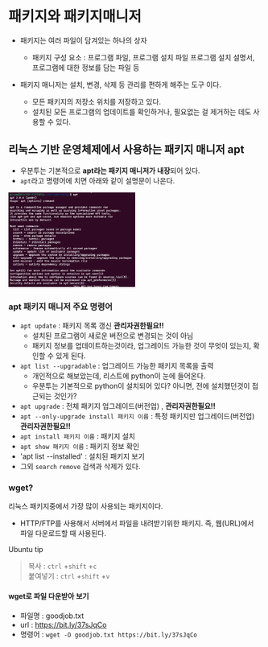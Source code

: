 # 패키지와 패키지매니저 
- 패키지는 여러 파일이 담겨있는 하나의 상자
  - 패키지 구성 요소 : 프로그램 파일, 프로그램 설치 파일 프로그램 설치 설명서, 프로그램에 대한 정보를 담는 파일 등 

- 패키지 매니저는  설치, 변경, 삭제 등 관리를 편하게 해주는 도구 이다.
  - 모든 패키지의 저장소 위치를 저장하고 있다.  
  - 설치된 모든 프로그램의 업데이트를 확인하거나, 필요없는 걸 제거하는 데도 사용할 수 있다.
 
 

## 리눅스 기반 운영체제에서 사용하는 패키지 매니저 apt 
 - 우분투는 기본적으로 **apt라는 패키지 매니저가 내장**되어 있다.
 - `apt`라고 명령어에 치면 아래와 같이 설명문이 나온다. 
 <img src= "./images/apt.png" width=50%>


### apt 패키지 매니저 주요 명령어 
 - `apt update` : 패키지 목록 갱신 **관리자권한필요!!**
    - 설치된 프로그램이 새로운 버전으로 변경되는 것이 아님
    - 패키지 정보를 업데이트하는것이라, 업그레이드 가능한 것이 무엇이 있는지, 확인할 수 있게 된다.  
 - `apt list --upgradable` : 업그레이드 가능한 패키지 목록을 출력
    - 개인적으로 해보았는데, 리스트에 python이 눈에 들어온다.
    - 우분투는 기본적으로 python이 설치되어 있다? 아니면, 전에 설치했던것이 접근되는 것인가?
 - `apt upgrade` : 전체 패키지 업그레이드(버전업) , **관리자권한필요!!**
 - `apt --only-upgrade install 패키지 이름` : 특정 패키지만 업그레이드(버전업) **관리자권한필요!!**
 - `apt install 패키지 이름` : 패키지 설치
 - `apt show 패키지 이름` : 패키지 정보 확인
 - 'apt list --installed' : 설치된 패키지 보기 
 - 그외 `search` `remove` 검색과 삭제가 있다. 

### wget? 
리눅스 패키지중에서 가장 많이 사용되는 패키지이다. 
 - HTTP/FTP를 사용해서 서버에서 파일을 내려받기위한 패키지. 즉, 웹(URL)에서 파일 다운로드할 때 사용된다.

Ubuntu tip
> 복사 : `ctrl` +`shift` +`c`   
> 붙여넣기 : `ctrl` +`shift` +`v`

#### wget로 파일 다운받아 보기 
 - 파일명 : goodjob.txt
 - url :  https://bit.ly/37sJqCo   
 - 명령어 : `wget -O goodjob.txt https://bit.ly/37sJqCo`
